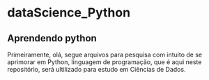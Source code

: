 # dataScience_Python
## Aprendendo python

Primeiramente, olá, segue arquivos para pesquisa com intuito de se aprimorar em Python, linguagem de programação, que é aqui neste repositório,
será ultilizado para estudo em Ciências de Dados.
